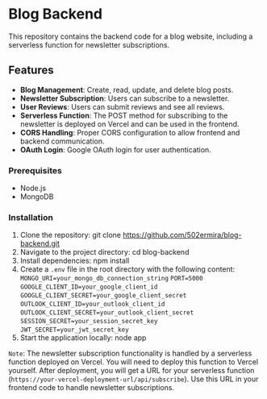 # Blog Backend
This repository contains the backend code for a blog website, including a serverless function for newsletter subscriptions.

## Features
- **Blog Management**: Create, read, update, and delete blog posts.
- **Newsletter Subscription**: Users can subscribe to a newsletter.
- **User Reviews**: Users can submit reviews and see all reviews.
- **Serverless Function**: The POST method for subscribing to the newsletter is deployed on Vercel and can be used in the frontend.
- **CORS Handling**: Proper CORS configuration to allow frontend and backend communication.
- **OAuth Login**: Google OAuth login for user authentication.

### Prerequisites
- Node.js
- MongoDB

### Installation
1. Clone the repository:
git clone https://github.com/502ermira/blog-backend.git
2. Navigate to the project directory:
cd blog-backend
3. Install dependencies:
npm install
4. Create a `.env` file in the root directory with the following content:
`MONGO_URI=your_mongo_db_connection_string`
`PORT=5000`
`GOOGLE_CLIENT_ID=your_google_client_id`
`GOOGLE_CLIENT_SECRET=your_google_client_secret`
`OUTLOOK_CLIENT_ID=your_outlook_client_id`
`OUTLOOK_CLIENT_SECRET=your_outlook_client_secret`
`SESSION_SECRET=your_session_secret_key`
`JWT_SECRET=your_jwt_secret_key`
5. Start the application locally: node app

`Note`: The newsletter subscription functionality is handled by a serverless function deployed on Vercel. You will need to deploy this function to Vercel yourself.  After deployment, you will get a URL for your serverless function (`https://your-vercel-deployment-url/api/subscribe`). Use this URL in your frontend code to handle newsletter subscriptions.
